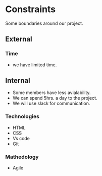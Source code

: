 # Constraints

Some boundaries around our project.

## External

### Time

- we have limited time.

## Internal

- Some members have less avialability.
- We can spend 5hrs. a day to the project.
- We will use slack for communication.

### Technologies

- HTML
- CSS
- Vs code
- Git

### Mathedology

- Agile
